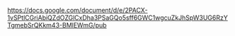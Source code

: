 https://docs.google.com/document/d/e/2PACX-1vSPtlCGriAbiQZdOZGlCxDha3PSaGQo5sff6GWC1wgcuZkJhSpW3UG6RzYTgmebSrQKkm43-BMlEWmG/pub